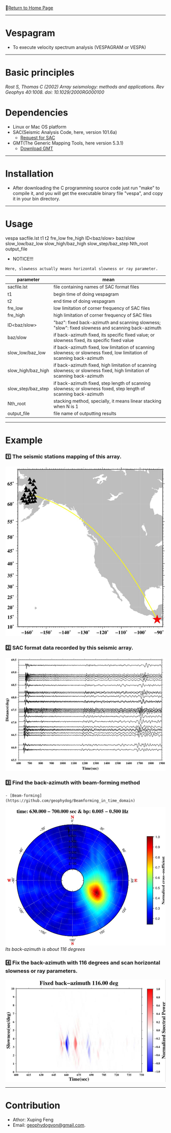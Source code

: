 :hotel:[Return to Home Page](https://github.com/geophydog/geophydog.github.io/blob/master/README.md)

***

# Vespagram
- To execute velocity spectrum analysis (VESPAGRAM or VESPA)

***

# Basic principles
_Rost S, Thomas C (2002) Array seismology: methods and applications. Rev Geophys 40:1008. doi:
10.1029/2000RG000100_
# Dependencies
- Linux or Mac OS platform
- SAC(Seismic Analysis Code, here, version 101.6a)
    - [Request for SAC](http://ds.iris.edu/ds/nodes/dmc/forms/sac/)
- GMT(The Generic Mapping Tools, here version 5.3.1)
    - [Download GMT](http://gmt.soest.hawaii.edu/projects/gmt/wiki/Download)

***

# Installation
- After downloading the C programming source code just run "make" to compile it, and you will get the executable binary file "vespa", and copy it in your bin directory.

***

# Usage
vespa sacfile.lst t1 t2 fre_low fre_high ID<baz/slow> baz/slow slow_low/baz_low slow_high/baz_high slow_step/baz_step Nth_root output_file

- NOTICE!!!
 ```
 Here, slowness actually means horizontal slowness or ray parameter.
 ```

|   parameter   | mean  |
| ------------- | ----- |
| sacfile.lst   | file containing names of SAC format files |
|      t1       | begin time of doing vespagram   |
|      t2       | end time of doing vespagram     |
|      fre_low  | low limitation of corner frequency of SAC files |
|      fre_high | high limitation of corner frequency of SAC files |
|  ID<baz/slow> | "baz": fixed back-azimuth and scanning slowness; "slow": fixed slowness and scanning back-azimuth  |
|    baz/slow   | if back-azimuth fixed, its specific fixed value; or slowness fixed, its specific fixed value  |
| slow_low/baz_low | if back-azimuth fixed, low limitation of scanning slowness; or slowness fixed, low limitation of scanning back-azimuth|
| slow_high/baz_high| if back-azimuth fixed, high limitation of scanning slowness; or slowness fixed, high limitation of scanning back-azimuth |
| slow_step/baz_step | if back-azimuth fixed, step length of scanning slowness; or slowness foxed, step length of scanning back-azimuth |
| Nth_root | stacking method, specially, it means linear stacking when N is 1 |
| output_file | file name of outputting results |

***

# Example
### :one: The seismic stations mapping of this array.
   ![STATIONS](https://github.com/geophydog/Vespagram/blob/master/images/STA.jpg)
    
### :two: SAC format data recorded by this seismic array.
   ![SAC](https://github.com/geophydog/Vespagram/blob/master/images/SAC.jpg)
    
### :three: Find the back-azimuth with beam-forming method
    - [Beam-forming](https://github.com/geophydog/Beamforming_in_time_domain)
   ![BAZ](https://github.com/geophydog/Vespagram/blob/master/images/BEAM-FORMING.jpg)
  _Its back-azimuth is about 116 degrees_

### :four: Fix the back-azimuth with 116 degrees and scan horizontal slowness or ray parameters.
   ![RESULTS](https://github.com/geophydog/Vespagram/blob/master/images/results.jpg)

***

# Contribution
- Athor: Xuping Feng
- Email: geophydogvon@gmail.com.
